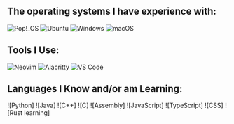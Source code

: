 

## The operating systems I have experience with:

![Pop!_OS](https://img.shields.io/badge/Pop!__OS-22.04-brightgreen?style=for-the-badge&logo=popos&logoColor=white)
![Ubuntu](https://img.shields.io/badge/Ubuntu-22.04-E95420?style=for-the-badge&logo=ubuntu&logoColor=white)
![Windows](https://img.shields.io/badge/Windows-11-0078D6?style=for-the-badge&logo=windows&logoColor=white)
![macOS](https://img.shields.io/badge/macOS-13.0-000000?style=for-the-badge&logo=apple&logoColor=white)

## Tools I Use:

![Neovim](https://img.shields.io/badge/Neovim-0.8.0-%2318e4fc?style=for-the-badge&logo=neovim&logoColor=white)
![Alacritty](https://img.shields.io/badge/Alacritty-0.11.0-%234C566A?style=for-the-badge&logo=alacritty&logoColor=white)
![VS Code](https://img.shields.io/badge/VS%20Code-1.83.0-%23007ACC?style=for-the-badge&logo=visual-studio-code&logoColor=white)

## Languages I Know and/or am Learning:
![Python]
![Java]
![C++]
![C]
![Assembly]
![JavaScript]
![TypeScript]
![CSS]
![Rust learning]
<!--
**Mr615-TN/Mr615-TN** is a ✨ _special_ ✨ repository because its `README.md` (this file) appears on your GitHub profile.

Here are some ideas to get you started:

- 🔭 I’m currently working on ...
- 🌱 I’m currently learning ...
- 👯 I’m looking to collaborate on ...
- 🤔 I’m looking for help with ...
- 💬 Ask me about ...
- 📫 How to reach me: ...
- 😄 Pronouns: ...
- ⚡ Fun fact: ...
-->
